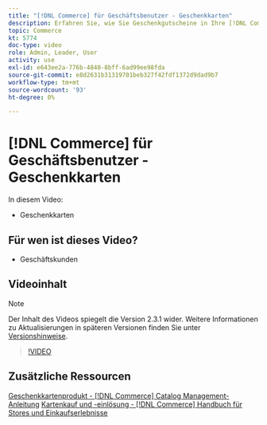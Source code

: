 ```yaml
---
title: "[!DNL Commerce] für Geschäftsbenutzer - Geschenkkarten"
description: Erfahren Sie, wie Sie Geschenkgutscheine in Ihre [!DNL Commerce] speichern.
topic: Commerce
kt: 5774
doc-type: video
role: Admin, Leader, User
activity: use
exl-id: e643ee2a-776b-4840-8bff-6ad99ee98fda
source-git-commit: e8d2631b31319701beb327f42fdf1372d9dad9b7
workflow-type: tm+mt
source-wordcount: '93'
ht-degree: 0%

---
```


# [!DNL Commerce] für Geschäftsbenutzer - Geschenkkarten

In diesem Video:

- Geschenkkarten

## Für wen ist dieses Video?

- Geschäftskunden

## Videoinhalt

>[!NOTE]
>
>Der Inhalt des Videos spiegelt die Version 2.3.1 wider. Weitere Informationen zu Aktualisierungen in späteren Versionen finden Sie unter [Versionshinweise](https://experienceleague.adobe.com/docs/commerce-operations/release/notes/overview.html).

>[!VIDEO](https://video.tv.adobe.com/v/35959?quality=12&learn=on)

## Zusätzliche Ressourcen

[Geschenkkartenprodukt - [!DNL Commerce] Catalog Management-Anleitung](https://experienceleague.adobe.com/docs/commerce-admin/catalog/products/types/product-gift-card-create.html)
[Kartenkauf und -einlösung - [!DNL Commerce] Handbuch für Stores und Einkaufserlebnisse](https://experienceleague.adobe.com/docs/commerce-admin/stores-sales/point-of-purchase/gift-cards/product-gift-card-workflow.html)

